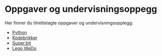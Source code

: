 # Oppgaver og undervisningsoppegg

Her finner du tilrettelagte oppgaver og undervisningsopplegg:

- [Python](https://github.com/oivron/Oppgaver-og-undervisningsopplegg/blob/main/Python/Komme-i-gang-med-Python.md)
- [Kodebrikker](https://github.com/oivron/Oppgaver-og-undervisningsopplegg/blob/main/kodebrikker/Kodebrikker-undervisningsopplegg.md)
- [Super:bit](https://github.com/oivron/komme-i-gang-microbit)
- [Lego WeDo](https://github.com/oivron/Oppgaver-og-undervisningsopplegg/blob/main/WeDo/Komme%20i%20gang%20med%20Lego%20WeDo.md)
